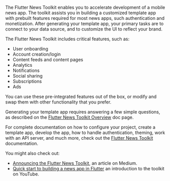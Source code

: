 The Flutter News Toolkit enables you to accelerate development of a mobile news app. The toolkit assists you in building a customized template app with prebuilt features required for most news apps, such authentication and monetization. After generating your template app, your primary tasks are to connect to your data source, and to customize the UI to reflect your brand.

The Flutter News Toolkit includes critical features, such as:

-   User onboarding
-   Account creation/login
-   Content feeds and content pages
-   Analytics
-   Notifications
-   Social sharing
-   Subscriptions
-   Ads

You can use these pre-integrated features out of the box, or modify and swap them with other functionality that you prefer.

Generating your template app requires answering a few simple questions, as described on the [Flutter News Toolkit Overview](https://flutter.github.io/news_toolkit/) doc page.

For complete documentation on how to configure your project, create a template app, develop the app, how to handle authentication, theming, work with an API server, and much more, check out the [Flutter News Toolkit](https://flutter.github.io/news_toolkit/) documentation.

You might also check out:

-   [Announcing the Flutter News Toolkit](https://medium.com/flutter/announcing-the-flutter-news-toolkit-180a0d32c012), an article on Medium.
-   [Quick start to building a news app in Flutter](https://www.youtube.com/watch?v=dukRAS-OUMM) an introduction to the toolkit on YouTube.